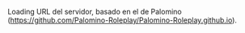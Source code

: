 Loading URL del servidor, basado en el de Palomino (https://github.com/Palomino-Roleplay/Palomino-Roleplay.github.io). 
